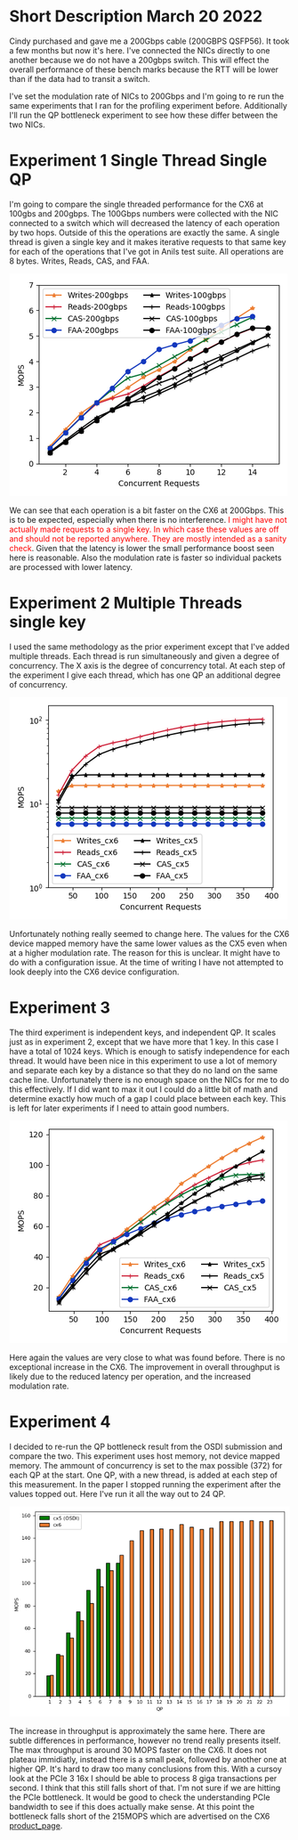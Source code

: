 # Short Description March 20 2022

Cindy purchased and gave me a 200Gbps cable (200GBPS QSFP56). It took a few months but now it's here. I've connected the NICs directly to one another because we do not have a 200gbps switch. This will effect the overall performance of these bench marks because the RTT will be lower than if the data had to transit a switch.

I've set the modulation rate of NICs to 200Gbps and I'm going to re run the same experiments that I ran for the profiling experiment before. Additionally I'll run the QP bottleneck experiment to see how these differ between the two NICs.

# Experiment 1 Single Thread Single QP

I'm going to compare the single threaded performance for the CX6 at 100gbs and 200gbps. The 100Gbps numbers were collected with the NIC connected to a switch which will decreased the latency of each operation by two hops. Outside of this the operations are exactly the same. A single thread is given a single key and it makes iterative requests to that same key for each of the operations that I've got in Anils test suite. All operations are 8 bytes. Writes, Reads, CAS, and FAA.

![single_thread_single_key](single_key_single_thread.png)

We can see that each operation is a bit faster on the CX6 at 200Gbps. This is to be expected, especially when there is no interference. <span style="color:red">I might have not actually made requests to a single key. In which case these values are off and should not be reported anywhere. They are mostly intended as a sanity check</span>. Given that the latency is lower the small performance boost seen here is reasonable. Also the modulation rate is faster so individual packets are processed with lower latency.



# Experiment 2 Multiple Threads single key

I used the same methodology as the prior experiment except that I've added multiple threads. Each thread is run simultaneously and given a degree of concurrency. The X axis is the degree of concurrency total. At each step of the experiment I give each thread, which has one QP an additional degree of concurrency.

![multiple_thread_single_key](single_key_multi_threaded.png)

Unfortunately nothing really seemed to change here. The values for the CX6 device mapped memory have the same lower values as the CX5 even when at a higher modulation rate. The reason for this is unclear. It might have to do with a configuration issue. At the time of writing I have not attempted to look deeply into the CX6 device configuration.


# Experiment 3

The third experiment is independent keys, and independent QP. It scales just as in experiment 2, except that we have more that 1 key. In this case I have a total of 1024 keys. Which is enough to satisfy independence for each thread. It would have been nice in this experiment to use a lot of memory and separate each key by a distance so that they do no land on the same cache line. Unfortunately there is no enough space on the NICs for me to do this effectively. If I did want to max it out I could do a little bit of math and determine exactly how much of a gap I could place between each key. This is left for later experiments if I need to attain good numbers. 

![multiple_thread_multiple_key](multi_key_multi_threaded.png)

Here again the values are very close to what was found before. There is no exceptional increase in the CX6. The improvement in overall throughput is likely due to the reduced latency per operation, and the increased modulation rate. 


# Experiment 4

I decided to re-run the QP bottleneck result from the OSDI submission and compare the two. This experiment uses host memory, not device mapped memory. The ammount of concurrency is set to the max possible (372) for each QP at the start. One QP, with a new thread, is added at each step of this measurement. In the paper I stopped running the experiment after the values topped out. Here I've run it all the way out to 24 QP.

![qp_bottleneck](qp_bottleneck.png)

The increase in throughput is approximately the same here. There are subtle differences in performance, however no trend really presents itself. The max throughput is around 30 MOPS faster on the CX6. It does not plateau immidiatly, instead there is a small peak, followed by another one at higher QP. It's hard to draw too many conclusions from this. With a cursoy look at the PCIe 3 16x I should be able to process 8 giga transactions per second. I think that this still falls short of that. I'm not sure if we are hitting the PCIe bottleneck. It would be good to check the understanding PCIe bandwidth to see if this does actually make sense. At this point the bottleneck falls short of the 215MOPS which are advertised on the CX6 [product_page](https://www.nvidia.com/en-us/networking/ethernet/connectx-6/).

